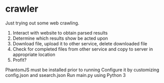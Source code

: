 # crawler
Just trying out some web crawling.

1. Interact with website to obtain parsed results
2. Determine which results show be acted upon
3. Download file, upload it to other service, delete downloaded file
4. Check for completed files from other service and copy to server in appropriate location
5. Profit?

PhantomJS must be installed prior to running
Configure it by customizing config.json and ssearch.json
Run main.py using Python 3
